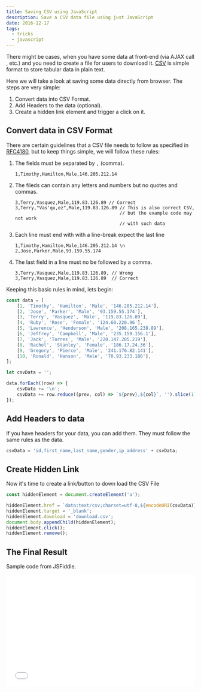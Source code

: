 ```yaml
---
title: Saving CSV using JavaScript
description: Save a CSV data file using just JavaScript
date: 2016-12-17
tags:
  - tricks
  - javascript
---
```


There might be cases, when you have some data at front-end (via AJAX call , etc.) and you need to create a file for users to download it. [CSV](https://en.wikipedia.org/wiki/Comma-separated_values) is simple format to store tabular data in plain text.

Here we will take a look at saving some data directly from browser. The steps are very simple:

1.  Convert data into CSV Format.
2.  Add Headers to the data (optional).
3.  Create a hidden link element and trigger a click on it.

## Convert data in CSV Format

There are certain guidelines that a CSV file needs to follow as specified in [RFC4180](https://tools.ietf.org/html/rfc4180), but to keep things simple, we will follow these rules:

1.  The fields must be separated by `,` (comma).
    ```
    1,Timothy,Hamilton,Male,146.205.212.14
    ```
2.  The fileds can contain any letters and numbers but no quotes and commas.
    ```
    3,Terry,Vasquez,Male,119.83.126.89 // Correct
    3,Terry,"Vas'qu,ez",Male,119.83.126.89 // This is also correct CSV,
                                           // but the example code may not work
                                           // with such data
    ```
3.  Each line must end with with a line-break expect the last line
    ```
    1,Timothy,Hamilton,Male,146.205.212.14 \n
    2,Jose,Parker,Male,93.159.55.174
    ```
4.  The last field in a line must no be followed by a comma.
    ```
    3,Terry,Vasquez,Male,119.83.126.89, // Wrong
    3,Terry,Vasquez,Male,119.83.126.89  // Correct
    ```

Keeping this basic rules in mind, lets begin:

```js
const data = [
	[1, 'Timothy', 'Hamilton', 'Male', '146.205.212.14'],
	[2, 'Jose', 'Parker', 'Male', '93.159.55.174'],
	[3, 'Terry', 'Vasquez', 'Male', '119.83.126.89'],
	[4, 'Ruby', 'Rose', 'Female', '124.60.220.96'],
	[5, 'Lawrence', 'Henderson', 'Male', '208.165.238.89'],
	[6, 'Jeffrey', 'Campbell', 'Male', '235.159.156.1'],
	[7, 'Jack', 'Torres', 'Male', '220.147.205.219'],
	[8, 'Rachel', 'Stanley', 'Female', '186.17.24.36'],
	[9, 'Gregory', 'Pierce', 'Male', '241.176.82.141'],
	[10, 'Ronald', 'Hanson', 'Male', '70.93.233.186'],
];

let csvData = '';

data.forEach((row) => {
	csvData += '\n';
	csvData += row.reduce((prev, col) => `${prev},${col}`, '').slice(1);
});
```

## Add Headers to data

If you have headers for your data, you can add them. They must follow the same rules as the data.

```js
csvData = 'id,first_name,last_name,gender,ip_address' + csvData;
```

## Create Hidden Link

Now it's time to create a link/button to down load the CSV File

```js
const hiddenElement = document.createElement('a');

hiddenElement.href = `data:text/csv;charset=utf-8,${encodeURI(csvData)}`;
hiddenElement.target = '_blank';
hiddenElement.download = 'download.csv';
document.body.appendChild(hiddenElement);
hiddenElement.click();
hiddenElement.remove();
```

## The Final Result

Sample code from JSFiddle.

<iframe
	width="100%"
	height="300"
	src="//jsfiddle.net/vkbansal/ut7ezovv/embedded/js,html,result/dark/"
	allowfullscreen="allowfullscreen"
	frameborder="0"
></iframe>
